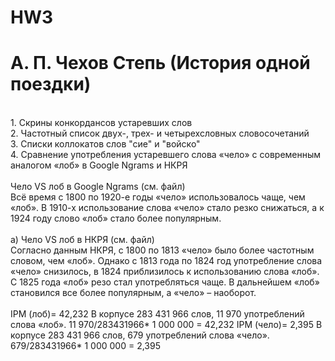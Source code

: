 # HW3
 # А. П. Чехов Степь (История одной поездки)
<br>
1. Скрины конкордансов устаревших слов
<br>
2. Частотный список двух-, трех- и четырехсловных словосочетаний
<br>
3. Списки коллокатов  слов "сие" и "войско" 
<br>
4. Сравнение употребления устаревшего слова «чело» с современным аналогом «лоб» в Google Ngrams и НКРЯ
<br>
<br>
Чело VS лоб в Google Ngrams (см. файл)
<br>
Всё время с 1800 по 1920-е годы «чело» использовалось чаще, чем «лоб». В 1910-х использование слова «чело» стало резко снижаться, а к 1924 году слово «лоб» стало более популярным.
<br>
<br>
а) Чело VS лоб в НКРЯ (см. файл)
<br>
Согласно данным НКРЯ, с 1800 по 1813 «чело» было более частотным словом, чем «лоб». Однако с 1813 года по 1824 год употребление слова «чело» снизилось, в 1824 приблизилось к использованию слова «лоб». С 1825 года «лоб» резо стал употребляться чаще. В дальнейшем «лоб» становился все более популярным, а «чело» – наоборот.  
<br>
<br>
IPM (лоб)= 42,232 
В корпусе 283 431 966 слов, 11 970 употреблений слова «лоб». 
11 970/283431966* 1 000 000 = 42,232
IPM (чело)= 2,395
В корпусе 283 431 966 слов, 679 употреблений слова «чело». 
679/283431966* 1 000 000 = 2,395

